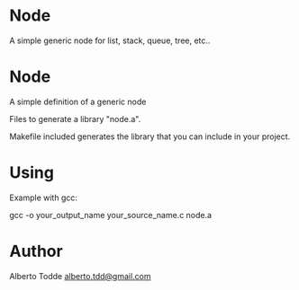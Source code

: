 # Node
A simple generic node for list, stack, queue, tree, etc..

Node
=======

A simple definition of a generic node

Files to generate a library "node.a".

Makefile included generates the library that you can include in your project.

Using
======
Example with gcc:

gcc -o your_output_name your_source_name.c node.a

Author
======
Alberto Todde alberto.tdd@gmail.com
